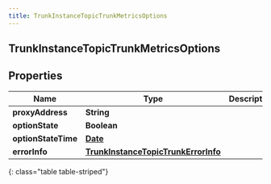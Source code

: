```yaml
---
title: TrunkInstanceTopicTrunkMetricsOptions
---
```

## TrunkInstanceTopicTrunkMetricsOptions


## Properties

| Name | Type | Description | Notes |
| ------------ | ------------- | ------------- | ------------- |
| **proxyAddress** | <!----><!---->**String**<!----> |  |  [optional] |
| **optionState** | <!----><!---->**Boolean**<!----> |  |  [optional] |
| **optionStateTime** | <!----><!---->[**Date**](Date.html)<!----> |  |  [optional] |
| **errorInfo** | <!----><!---->[**TrunkInstanceTopicTrunkErrorInfo**](TrunkInstanceTopicTrunkErrorInfo.html)<!----> |  |  [optional] |
{: class="table table-striped"}




